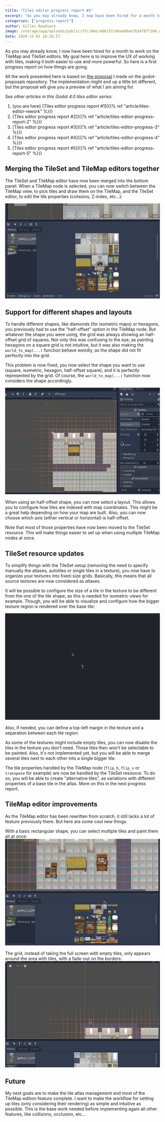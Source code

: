 ```yaml
---
title: "Tiles editor progress report #1"
excerpt: "As you may already know, I now have been hired for a month to work on the TileMap and TileSet editors. My goal here is to improve the UX of working with tiles, making it both easier to use and more powerful. So here is a first progress report on how things are going."
categories: ["progress-report"]
author: Gilles Roudiere
image: /storage/app/uploads/public/5fc/66e/e08/5fc66ee08ee7b547877260.gif
date: 2020-12-01 16:26:57
---
```


As you may already know, I now have been hired for a month to work on the TileMap and TileSet editors. My goal here is to improve the UX of working with tiles, making it both easier to use and more powerful. So here is a first progress report on how things are going.

All the work presented here is based on [the proposal](https://github.com/godotengine/godot-proposals/issues/1769) I made on the godot-proposals repository. The implementation might end up a little bit different, but the proposal will give you a preview of what I am aiming for.

*See other articles in this Godot 4.0 tiles editor series:*

1. (you are here) [Tiles editor progress report #1]({{% ref "article/tiles-editor-rework" %}})
2. [Tiles editor progress report #2]({{% ref "article/tiles-editor-progress-report-2" %}})
3. [Tiles editor progress report #3]({{% ref "article/tiles-editor-progress-3" %}})
4. [Tiles editor progress report #4]({{% ref "article/tiles-editor-progress-4" %}})
5. [Tiles editor progress report #5]({{% ref "article/tiles-editor-progress-report-5" %}})

## Merging the TileSet and TileMap editors together

The TileSet and TileMap editor have now been merged into the bottom panel. When a TileMap node is selected, you can now switch between the TileMap view, to pick tiles and draw them on the TileMap, and the TileSet editor, to edit the tile properties (colisions, Z-index, etc...):

![](/storage/app/media/tilemap_and_tileset/merging_together_tiles_editors.gif)

## Support for different shapes and layouts

To handle different shapes, like diamonds (for isometric maps) or hexagons, you previously had to use the "half-offset" option in the TileMap node. But whatever the shape you were using, the grid was always showing an half-offset grid of squares. Not only this was confusing to the eye, as painting hexagons on a square grid is not intuitive, but it was also making the `world_to_map(...)` function behave weirdly, as the shape did not fit perfectly into the grid.

This problem is now fixed, you now select the shape you want to use (square, isometric, hexagon, half-offset square), and it is perfectly represented by the grid. Of course, the `world_to_map(...)` function now considers the shape accordingly.

![](/storage/app/media/tilemap_and_tileset/different_shapes.gif)

When using an half-offset shape, you can now select a layout. This allows you to configure how tiles are indexed with map coordinates. This might be a great help depending on how your map are built. Also, you can now choose which axis (either vertical or horizontal) is half-offset.

Note that most of those properties have now been moved to the TileSet resource. This will make things easier to set up when using multiple TileMap nodes at once.

## TileSet resource updates

To simplify things with the TileSet setup (removing the need to specify manually the atlases, autotiles or single tiles in a texture), you now have to organize your textures into fixed-size grids. Basically, this means that all source textures are now considered as atlases.

It will be possible to configure the size of a tile in the texture to be different from the one of the tile shape, as this is needed for isometric views for example. Though, you will be able to visualize and configure how the bigger texture region is rendered over the base tile:

![](/storage/app/media/tilemap_and_tileset/texture_region_setup.gif)

Also, if needed, you can define a top-left margin in the texture and a separation between each tile region.

As some of the textures might include empty tiles, you can now disable the tiles in the texture you don't need. Those tiles then won't be selectable to be painted. Also, it's not implemented yet, but you will be able to merge several tiles next to each other into a single bigger tile.

The tile properties handled by the TileMap node (`flip_h`, `flip_v` or `transpose` for example) are now be handled by the TileSet resource. To do so, you will be able to create "alternative tiles", as variations with different properties of a base tile in the atlas. More on this in the next progress report.

## TileMap editor improvements

As the TileMap editor has been rewritten from scratch, it still lacks a lot of feature previously there. But here are some cool new things.

With a basic rectangular shape, you can select multiple tiles and paint them all at once:
![](/storage/app/media/tilemap_and_tileset/multiple_tiles.gif)

The grid, instead of taking the full screen with empty tiles, only appears around the area with tiles, with a fade-out on the borders:
![](/storage/app/media/tilemap_and_tileset/grid_fade.gif)

## Future

My next goals are to make the tile atlas management and most of the TileMap edition feature complete. I want to make the workflow for setting up tiles (only considering their rendering) as simple and intuitive as possible. This is the base work needed before implementing again all other features, like collisions, occlusion, etc...
